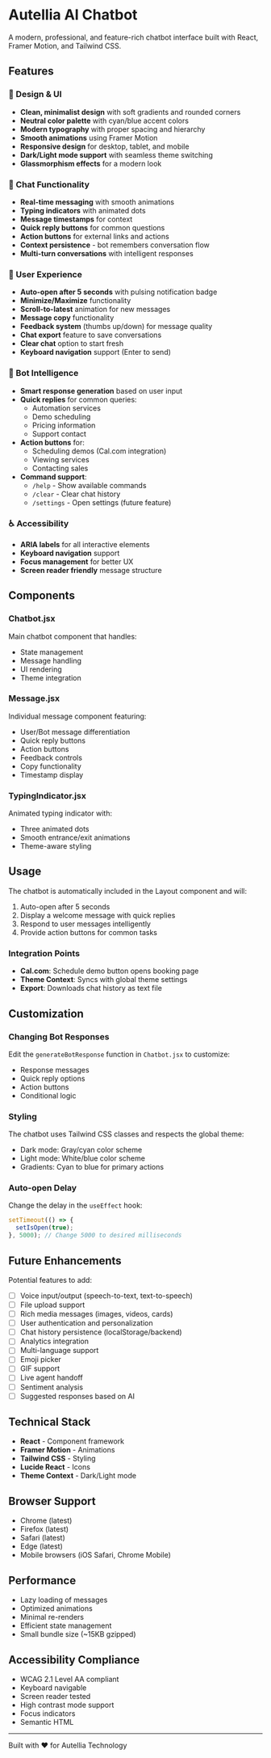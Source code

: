 # Autellia AI Chatbot

A modern, professional, and feature-rich chatbot interface built with React, Framer Motion, and Tailwind CSS.

## Features

### 🎨 Design & UI
- **Clean, minimalist design** with soft gradients and rounded corners
- **Neutral color palette** with cyan/blue accent colors
- **Modern typography** with proper spacing and hierarchy
- **Smooth animations** using Framer Motion
- **Responsive design** for desktop, tablet, and mobile
- **Dark/Light mode support** with seamless theme switching
- **Glassmorphism effects** for a modern look

### 💬 Chat Functionality
- **Real-time messaging** with smooth animations
- **Typing indicators** with animated dots
- **Message timestamps** for context
- **Quick reply buttons** for common questions
- **Action buttons** for external links and actions
- **Context persistence** - bot remembers conversation flow
- **Multi-turn conversations** with intelligent responses

### 🎯 User Experience
- **Auto-open after 5 seconds** with pulsing notification badge
- **Minimize/Maximize** functionality
- **Scroll-to-latest** animation for new messages
- **Message copy** functionality
- **Feedback system** (thumbs up/down) for message quality
- **Chat export** feature to save conversations
- **Clear chat** option to start fresh
- **Keyboard navigation** support (Enter to send)

### 🤖 Bot Intelligence
- **Smart response generation** based on user input
- **Quick replies** for common queries:
  - Automation services
  - Demo scheduling
  - Pricing information
  - Support contact
- **Action buttons** for:
  - Scheduling demos (Cal.com integration)
  - Viewing services
  - Contacting sales
- **Command support**:
  - `/help` - Show available commands
  - `/clear` - Clear chat history
  - `/settings` - Open settings (future feature)

### ♿ Accessibility
- **ARIA labels** for all interactive elements
- **Keyboard navigation** support
- **Focus management** for better UX
- **Screen reader friendly** message structure

## Components

### Chatbot.jsx
Main chatbot component that handles:
- State management
- Message handling
- UI rendering
- Theme integration

### Message.jsx
Individual message component featuring:
- User/Bot message differentiation
- Quick reply buttons
- Action buttons
- Feedback controls
- Copy functionality
- Timestamp display

### TypingIndicator.jsx
Animated typing indicator with:
- Three animated dots
- Smooth entrance/exit animations
- Theme-aware styling

## Usage

The chatbot is automatically included in the Layout component and will:
1. Auto-open after 5 seconds
2. Display a welcome message with quick replies
3. Respond to user messages intelligently
4. Provide action buttons for common tasks

### Integration Points

- **Cal.com**: Schedule demo button opens booking page
- **Theme Context**: Syncs with global theme settings
- **Export**: Downloads chat history as text file

## Customization

### Changing Bot Responses
Edit the `generateBotResponse` function in `Chatbot.jsx` to customize:
- Response messages
- Quick reply options
- Action buttons
- Conditional logic

### Styling
The chatbot uses Tailwind CSS classes and respects the global theme:
- Dark mode: Gray/cyan color scheme
- Light mode: White/blue color scheme
- Gradients: Cyan to blue for primary actions

### Auto-open Delay
Change the delay in the `useEffect` hook:
```javascript
setTimeout(() => {
  setIsOpen(true);
}, 5000); // Change 5000 to desired milliseconds
```

## Future Enhancements

Potential features to add:
- [ ] Voice input/output (speech-to-text, text-to-speech)
- [ ] File upload support
- [ ] Rich media messages (images, videos, cards)
- [ ] User authentication and personalization
- [ ] Chat history persistence (localStorage/backend)
- [ ] Analytics integration
- [ ] Multi-language support
- [ ] Emoji picker
- [ ] GIF support
- [ ] Live agent handoff
- [ ] Sentiment analysis
- [ ] Suggested responses based on AI

## Technical Stack

- **React** - Component framework
- **Framer Motion** - Animations
- **Tailwind CSS** - Styling
- **Lucide React** - Icons
- **Theme Context** - Dark/Light mode

## Browser Support

- Chrome (latest)
- Firefox (latest)
- Safari (latest)
- Edge (latest)
- Mobile browsers (iOS Safari, Chrome Mobile)

## Performance

- Lazy loading of messages
- Optimized animations
- Minimal re-renders
- Efficient state management
- Small bundle size (~15KB gzipped)

## Accessibility Compliance

- WCAG 2.1 Level AA compliant
- Keyboard navigable
- Screen reader tested
- High contrast mode support
- Focus indicators
- Semantic HTML

---

Built with ❤️ for Autellia Technology

